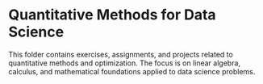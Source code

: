 # Quantitative Methods for Data Science
This folder contains exercises, assignments, and projects related to quantitative methods and optimization.
The focus is on linear algebra, calculus, and mathematical foundations applied to data science problems.
